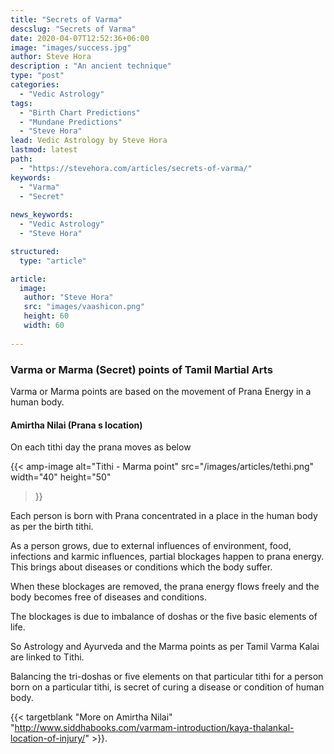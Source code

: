 ```yaml
---
title: "Secrets of Varma"
descslug: "Secrets of Varma"
date: 2020-04-07T12:52:36+06:00
image: "images/success.jpg"
author: Steve Hora
description : "An ancient technique"
type: "post"
categories: 
  - "Vedic Astrology"
tags:
  - "Birth Chart Predictions"
  - "Mundane Predictions"
  - "Steve Hora"
lead: Vedic Astrology by Steve Hora
lastmod: latest 
path:
  - "https://stevehora.com/articles/secrets-of-varma/"
keywords:
  - "Varma"
  - "Secret"
  
news_keywords:
  - "Vedic Astrology"
  - "Steve Hora"

structured:
  type: "article"

article:
  image:
   author: "Steve Hora"
   src: "images/vaashicon.png"
   height: 60
   width: 60
  
---
```


### Varma or Marma (Secret) points of Tamil Martial Arts

Varma or Marma points are based on the movement of Prana Energy in a human body.

#### Amirtha Nilai (Prana s location)
On each tithi day the prana moves as below

{{< amp-image
  alt="Tithi - Marma point"
  src="/images/articles/tethi.png"
  width="40"
  height="50"
>}}

Each person is born with Prana concentrated in a place in the human body as per the
birth tithi.

As a person grows, due to external influences of environment, food, infections and karmic influences, partial blockages happen to prana energy.
This brings about diseases or conditions which the body suffer.

When these blockages are removed, the prana energy flows freely and the body becomes free of diseases
and conditions.

The blockages is due to imbalance of doshas or the five basic elements of life.

So Astrology and Ayurveda and the Marma points as per Tamil Varma Kalai are linked to Tithi.

Balancing the tri-doshas or five elements on that particular tithi for a person born on a
particular tithi, is secret of curing a disease or condition of human body.

{{< targetblank "More on Amirtha Nilai" "http://www.siddhabooks.com/varmam-introduction/kaya-thalankal-location-of-injury/" >}}.
